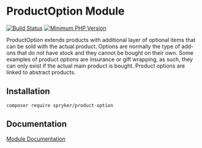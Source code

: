 # ProductOption Module
[![Build Status](https://travis-ci.org/spryker/product-option.svg)](https://travis-ci.org/spryker/product-option)
[![Minimum PHP Version](https://img.shields.io/badge/php-%3E%3D%207.2-8892BF.svg)](https://php.net/)

ProductOption extends products with additional layer of optional items that can be sold with the actual product. Options are normally the type of add-ons that do not have stock and they cannot be bought on their own. Some examples of product options are insurance or gift wrapping, as such, they can only exist if the actual main product is bought. Product options are linked to abstract products.

## Installation

```
composer require spryker/product-option
```

## Documentation

[Module Documentation](https://academy.spryker.com/developing_with_spryker/module_guide/products/product/product_options.html)
